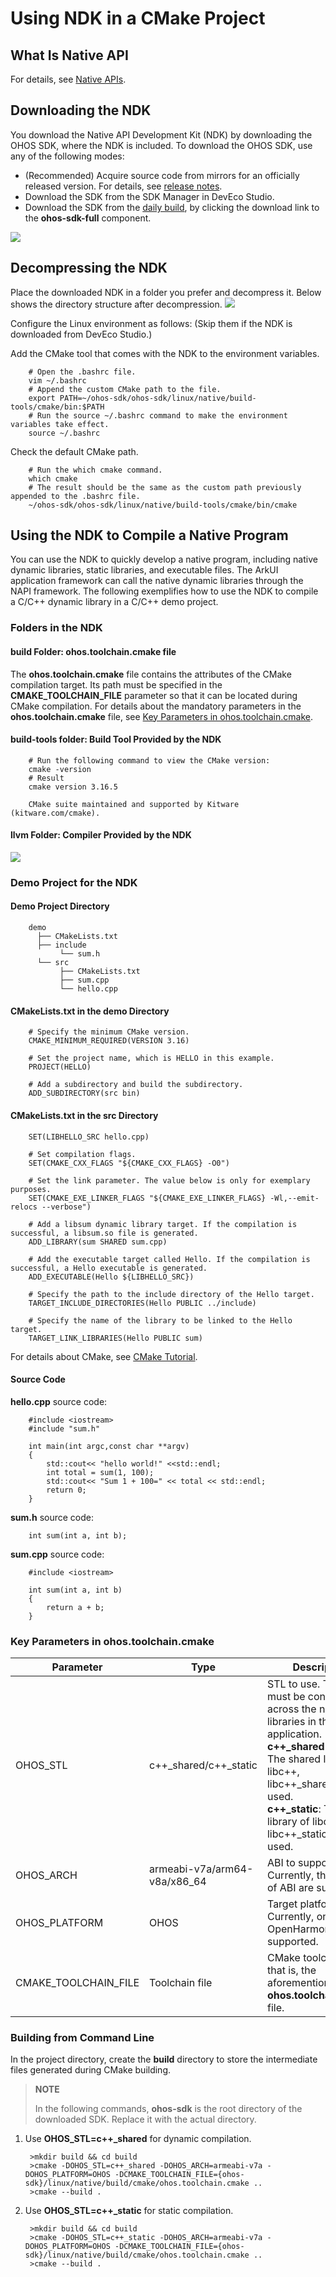 # Using NDK in a CMake Project

## What Is Native API

For details, see [Native APIs](../reference/native-api-intro.md).

## Downloading the NDK

You download the Native API Development Kit (NDK) by downloading the OHOS SDK, where the NDK is included. To download the OHOS SDK, use any of the following modes:

- (Recommended) Acquire source code from mirrors for an officially released version. For details, see [release notes](../../release-notes/OpenHarmony-v3.2-release.md).
- Download the SDK from the SDK Manager in DevEco Studio.
- Download the SDK from the [daily build](http://ci.openharmony.cn/workbench/cicd/dailybuild/dailylist), by clicking the download link to the **ohos-sdk-full** component.

![](figures/ci_download.png)

## Decompressing the NDK

Place the downloaded NDK in a folder you prefer and decompress it. Below shows the directory structure after decompression.
![](figures/sdk-structure.png)

Configure the Linux environment as follows: (Skip them if the NDK is downloaded from DevEco Studio.)

Add the CMake tool that comes with the NDK to the environment variables.

```
    # Open the .bashrc file.
    vim ~/.bashrc
    # Append the custom CMake path to the file.
    export PATH=~/ohos-sdk/ohos-sdk/linux/native/build-tools/cmake/bin:$PATH
    # Run the source ~/.bashrc command to make the environment variables take effect.
    source ~/.bashrc
```

Check the default CMake path.

```
    # Run the which cmake command.
    which cmake
    # The result should be the same as the custom path previously appended to the .bashrc file.
    ~/ohos-sdk/ohos-sdk/linux/native/build-tools/cmake/bin/cmake
```

## Using the NDK to Compile a Native Program

You can use the NDK to quickly develop a native program, including native dynamic libraries, static libraries, and executable files. The ArkUI application framework can call the native dynamic libraries through the NAPI framework. The following exemplifies how to use the NDK to compile a C/C++ dynamic library in a C/C++ demo project.

### Folders in the NDK

#### build Folder: ohos.toolchain.cmake file

The **ohos.toolchain.cmake** file contains the attributes of the CMake compilation target. Its path must be specified in the **CMAKE_TOOLCHAIN_FILE** parameter so that it can be located during CMake compilation. For details about the mandatory parameters in the **ohos.toolchain.cmake** file, see [Key Parameters in ohos.toolchain.cmake](#key-parameters-in-ohostoolchaincmake).

#### build-tools folder: Build Tool Provided by the NDK

```
    # Run the following command to view the CMake version:
    cmake -version
    # Result
    cmake version 3.16.5

    CMake suite maintained and supported by Kitware (kitware.com/cmake).
```

#### llvm Folder: Compiler Provided by the NDK

![](figures/images.png)

### Demo Project for the NDK

#### Demo Project Directory

```
    demo
      ├── CMakeLists.txt
      ├── include
           └── sum.h
      └── src
           ├── CMakeLists.txt
           ├── sum.cpp
           └── hello.cpp
```

#### CMakeLists.txt in the demo Directory

```
    # Specify the minimum CMake version.
    CMAKE_MINIMUM_REQUIRED(VERSION 3.16)

    # Set the project name, which is HELLO in this example.
    PROJECT(HELLO)

    # Add a subdirectory and build the subdirectory.
    ADD_SUBDIRECTORY(src bin)
```

#### CMakeLists.txt in the src Directory

```
    SET(LIBHELLO_SRC hello.cpp)

    # Set compilation flags.
    SET(CMAKE_CXX_FLAGS "${CMAKE_CXX_FLAGS} -O0")   
 
    # Set the link parameter. The value below is only for exemplary purposes.
    SET(CMAKE_EXE_LINKER_FLAGS "${CMAKE_EXE_LINKER_FLAGS} -Wl,--emit-relocs --verbose")    

    # Add a libsum dynamic library target. If the compilation is successful, a libsum.so file is generated.
    ADD_LIBRARY(sum SHARED sum.cpp)

    # Add the executable target called Hello. If the compilation is successful, a Hello executable is generated.
    ADD_EXECUTABLE(Hello ${LIBHELLO_SRC})

    # Specify the path to the include directory of the Hello target.
    TARGET_INCLUDE_DIRECTORIES(Hello PUBLIC ../include)

    # Specify the name of the library to be linked to the Hello target.
    TARGET_LINK_LIBRARIES(Hello PUBLIC sum)
```

For details about CMake, see [CMake Tutorial](https://cmake.org/cmake/help/v3.16/guide/tutorial/).

#### Source Code

**hello.cpp** source code:

```
    #include <iostream>
    #include "sum.h"

    int main(int argc,const char **argv)
    {
        std::cout<< "hello world!" <<std::endl;
        int total = sum(1, 100);
        std::cout<< "Sum 1 + 100=" << total << std::endl;
        return 0;
    }
```

**sum.h** source code:

```
    int sum(int a, int b);

```

**sum.cpp** source code:

```
    #include <iostream>
    
    int sum(int a, int b)
    {
        return a + b;
    }
```

### Key Parameters in ohos.toolchain.cmake

| Parameter  | Type|Description|
|--------|------|------|
|OHOS_STL|c++\_shared/c++\_static|STL to use. The value must be consistent across the native libraries in the same application.<br>**c++\_shared** (default): The shared library of libc++, libc++\_shared.so, is used.<br>**c++\_static**: The static library of libc++, libc++\_static.a, is used.|
|OHOS_ARCH|armeabi-v7a/arm64-v8a/x86_64|ABI to support. Currently, three types of ABI are supported.|
|OHOS_PLATFORM|OHOS|Target platform. Currently, only OpenHarmony is supported.|
|CMAKE_TOOLCHAIN_FILE|Toolchain file|CMake toolchain file, that is, the aforementioned **ohos.toolchain.cmake** file.|

### Building from Command Line

In the project directory, create the **build** directory to store the intermediate files generated during CMake building.

> **NOTE**
>
> In the following commands, **ohos-sdk** is the root directory of the downloaded SDK. Replace it with the actual directory.

1. Use **OHOS_STL=c++_shared** for dynamic compilation.

   ```
    >mkdir build && cd build
    >cmake -DOHOS_STL=c++_shared -DOHOS_ARCH=armeabi-v7a -DOHOS_PLATFORM=OHOS -DCMAKE_TOOLCHAIN_FILE={ohos-sdk}/linux/native/build/cmake/ohos.toolchain.cmake ..
    >cmake --build .
   ```

2. Use **OHOS_STL=c++_static** for static compilation.

   ```
    >mkdir build && cd build
    >cmake -DOHOS_STL=c++_static -DOHOS_ARCH=armeabi-v7a -DOHOS_PLATFORM=OHOS -DCMAKE_TOOLCHAIN_FILE={ohos-sdk}/linux/native/build/cmake/ohos.toolchain.cmake ..
    >cmake --build .
   ```

<!--no_check-->